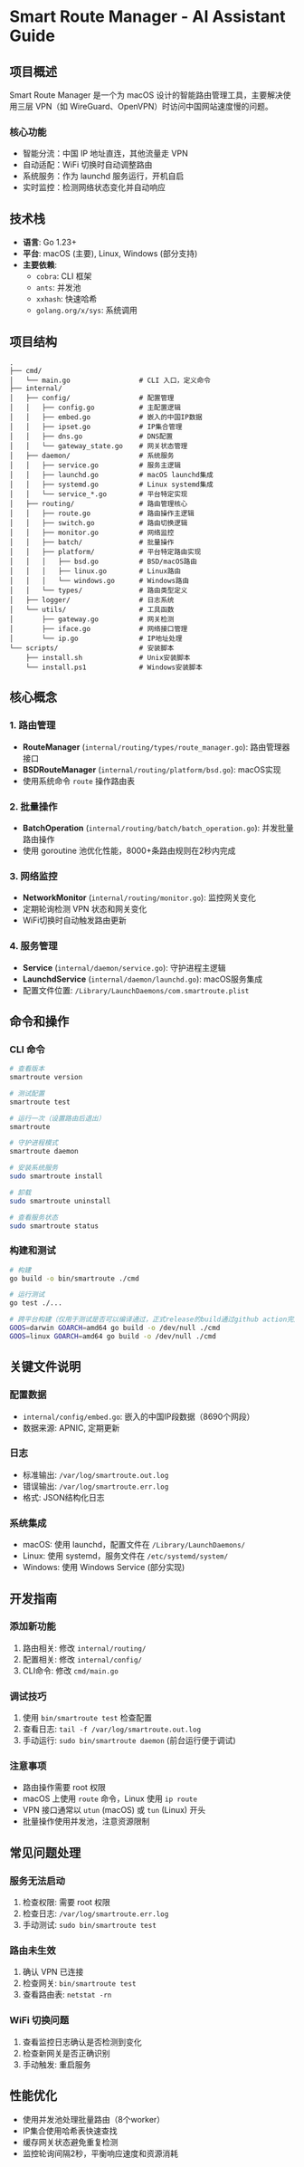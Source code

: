 # Smart Route Manager - AI Assistant Guide

## 项目概述

Smart Route Manager 是一个为 macOS 设计的智能路由管理工具，主要解决使用三层 VPN（如 WireGuard、OpenVPN）时访问中国网站速度慢的问题。

### 核心功能
- 智能分流：中国 IP 地址直连，其他流量走 VPN
- 自动适配：WiFi 切换时自动调整路由
- 系统服务：作为 launchd 服务运行，开机自启
- 实时监控：检测网络状态变化并自动响应

## 技术栈

- **语言**: Go 1.23+
- **平台**: macOS (主要), Linux, Windows (部分支持)
- **主要依赖**:
  - `cobra`: CLI 框架
  - `ants`: 并发池
  - `xxhash`: 快速哈希
  - `golang.org/x/sys`: 系统调用

## 项目结构

```
.
├── cmd/
│   └── main.go                 # CLI 入口，定义命令
├── internal/
│   ├── config/                 # 配置管理
│   │   ├── config.go           # 主配置逻辑
│   │   ├── embed.go            # 嵌入的中国IP数据
│   │   ├── ipset.go            # IP集合管理
│   │   ├── dns.go              # DNS配置
│   │   └── gateway_state.go    # 网关状态管理
│   ├── daemon/                 # 系统服务
│   │   ├── service.go          # 服务主逻辑
│   │   ├── launchd.go          # macOS launchd集成
│   │   ├── systemd.go          # Linux systemd集成
│   │   └── service_*.go        # 平台特定实现
│   ├── routing/                # 路由管理核心
│   │   ├── route.go            # 路由操作主逻辑
│   │   ├── switch.go           # 路由切换逻辑
│   │   ├── monitor.go          # 网络监控
│   │   ├── batch/              # 批量操作
│   │   ├── platform/           # 平台特定路由实现
│   │   │   ├── bsd.go          # BSD/macOS路由
│   │   │   ├── linux.go        # Linux路由
│   │   │   └── windows.go      # Windows路由
│   │   └── types/              # 路由类型定义
│   ├── logger/                 # 日志系统
│   └── utils/                  # 工具函数
│       ├── gateway.go          # 网关检测
│       ├── iface.go            # 网络接口管理
│       └── ip.go               # IP地址处理
└── scripts/                    # 安装脚本
    ├── install.sh              # Unix安装脚本
    └── install.ps1             # Windows安装脚本
```

## 核心概念

### 1. 路由管理
- **RouteManager** (`internal/routing/types/route_manager.go`): 路由管理器接口
- **BSDRouteManager** (`internal/routing/platform/bsd.go`): macOS实现
- 使用系统命令 `route` 操作路由表

### 2. 批量操作
- **BatchOperation** (`internal/routing/batch/batch_operation.go`): 并发批量路由操作
- 使用 goroutine 池优化性能，8000+条路由规则在2秒内完成

### 3. 网络监控
- **NetworkMonitor** (`internal/routing/monitor.go`): 监控网关变化
- 定期轮询检测 VPN 状态和网关变化
- WiFi切换时自动触发路由更新

### 4. 服务管理
- **Service** (`internal/daemon/service.go`): 守护进程主逻辑
- **LaunchdService** (`internal/daemon/launchd.go`): macOS服务集成
- 配置文件位置: `/Library/LaunchDaemons/com.smartroute.plist`

## 命令和操作

### CLI 命令
```bash
# 查看版本
smartroute version

# 测试配置
smartroute test

# 运行一次（设置路由后退出）
smartroute

# 守护进程模式
smartroute daemon

# 安装系统服务
sudo smartroute install

# 卸载
sudo smartroute uninstall

# 查看服务状态
sudo smartroute status
```

### 构建和测试
```bash
# 构建
go build -o bin/smartroute ./cmd

# 运行测试
go test ./...

# 跨平台构建（仅用于测试是否可以编译通过，正式release的build通过github action完成）
GOOS=darwin GOARCH=amd64 go build -o /dev/null ./cmd
GOOS=linux GOARCH=amd64 go build -o /dev/null ./cmd
```

## 关键文件说明

### 配置数据
- `internal/config/embed.go`: 嵌入的中国IP段数据（8690个网段）
- 数据来源: APNIC, 定期更新

### 日志
- 标准输出: `/var/log/smartroute.out.log`
- 错误输出: `/var/log/smartroute.err.log`
- 格式: JSON结构化日志

### 系统集成
- macOS: 使用 launchd，配置文件在 `/Library/LaunchDaemons/`
- Linux: 使用 systemd，服务文件在 `/etc/systemd/system/`
- Windows: 使用 Windows Service (部分实现)

## 开发指南

### 添加新功能
1. 路由相关: 修改 `internal/routing/`
2. 配置相关: 修改 `internal/config/`
3. CLI命令: 修改 `cmd/main.go`

### 调试技巧
1. 使用 `bin/smartroute test` 检查配置
2. 查看日志: `tail -f /var/log/smartroute.out.log`
3. 手动运行: `sudo bin/smartroute daemon` (前台运行便于调试)

### 注意事项
- 路由操作需要 root 权限
- macOS 上使用 `route` 命令，Linux 使用 `ip route`
- VPN 接口通常以 `utun` (macOS) 或 `tun` (Linux) 开头
- 批量操作使用并发池，注意资源限制

## 常见问题处理

### 服务无法启动
1. 检查权限: 需要 root 权限
2. 检查日志: `/var/log/smartroute.err.log`
3. 手动测试: `sudo bin/smartroute test`

### 路由未生效
1. 确认 VPN 已连接
2. 检查网关: `bin/smartroute test`
3. 查看路由表: `netstat -rn`

### WiFi 切换问题
1. 查看监控日志确认是否检测到变化
2. 检查新网关是否正确识别
3. 手动触发: 重启服务

## 性能优化

- 使用并发池处理批量路由（8个worker）
- IP集合使用哈希表快速查找
- 缓存网关状态避免重复检测
- 监控轮询间隔2秒，平衡响应速度和资源消耗